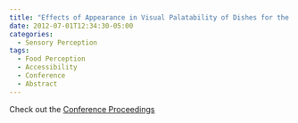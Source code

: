 ```yaml
---
title: "Effects of Appearance in Visual Palatability of Dishes for the Elderly under Several Lighting Conditions"
date: 2012-07-01T12:34:30-05:00
categories:
  - Sensory Perception
tags:
  - Food Perception
  - Accessibility
  - Conference
  - Abstract
---
```



Check out the [Conference Proceedings][URL] 

[URL]:  http://www.macs.hw.ac.uk/texturelab/publications/predicting-perceptions-papers/